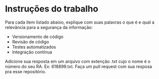# Instruções do trabalho

Para cada item listado abaixo, explique com suas palavras o que é e qual a relevância para a segurança da informação:

* Versionamento de código
* Revisão de código
* Testes automatizados
* Integração contínua


Adicione sua resposta em um arquivo com extenção .txt cujo o nome é o número do seu RA. Ex: 618899.txt. Faça um pull request com sua resposa pra esse repositório.
